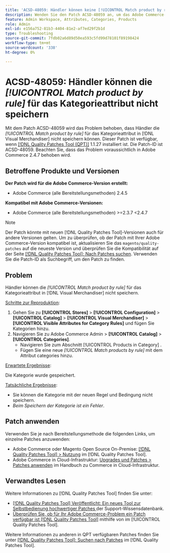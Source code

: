 ```yaml
---
title: 'ACSD-48059: Händler können keine [!UICONTROL Match product by rule] für das Kategorienattribut speichern.'
description: Wenden Sie den Patch ACSD-48059 an, um das Adobe Commerce-Problem zu beheben, bei dem Händler die [!UICONTROL Match product by rule] für das Kategorieattribut nicht speichern können.
feature: Admin Workspace, Attributes, Categories, Products
role: Admin
exl-id: e156a752-81b3-4404-81e2-af7ed29f2b1d
type: Troubleshooting
source-git-commit: 7fdb02a6d89d50ea593c5fd99d78101f89198424
workflow-type: tm+mt
source-wordcount: '338'
ht-degree: 0%

---
```


# ACSD-48059: Händler können die *[!UICONTROL Match product by rule]* für das Kategorieattribut nicht speichern

Mit dem Patch ACSD-48059 wird das Problem behoben, dass Händler die *[!UICONTROL Match product by rule]* für das Kategorieattribut in [!DNL Visual Merchandiser] nicht speichern können. Dieser Patch ist verfügbar, wenn [[!DNL Quality Patches Tool (QPT)]](https://experienceleague.adobe.com/de/docs/commerce-operations/tools/quality-patches-tool/quality-patches-tool-to-self-serve-quality-patches) 1.1.27 installiert ist. Die Patch-ID ist ACSD-48059. Beachten Sie, dass das Problem voraussichtlich in Adobe Commerce 2.4.7 behoben wird.

## Betroffene Produkte und Versionen

**Der Patch wird für die Adobe Commerce-Version erstellt:**

* Adobe Commerce (alle Bereitstellungsmethoden) 2.4.5

**Kompatibel mit Adobe Commerce-Versionen:**

* Adobe Commerce (alle Bereitstellungsmethoden) >=2.3.7 &lt;2.4.7

>[!NOTE]
>
>Der Patch könnte mit neuen [!DNL Quality Patches Tool]-Versionen auch für andere Versionen gelten. Um zu überprüfen, ob der Patch mit Ihrer Adobe Commerce-Version kompatibel ist, aktualisieren Sie das `magento/quality-patches` auf die neueste Version und überprüfen Sie die Kompatibilität auf der Seite [[!DNL Quality Patches Tool]: Nach Patches suchen](https://experienceleague.adobe.com/tools/commerce-quality-patches/index.html?lang=de). Verwenden Sie die Patch-ID als Suchbegriff, um den Patch zu finden.

## Problem

Händler können die *[!UICONTROL Match product by rule]* für das Kategorieattribut in [!DNL Visual Merchandiser] nicht speichern.

<u>Schritte zur Reproduktion</u>:

1. Gehen Sie zu **[!UICONTROL Stores]** > **[!UICONTROL Configuration]** > **[!UICONTROL Catalog]** > **[!UICONTROL Visual Merchandiser]** > **[!UICONTROL Visible Attributes for Category Rules]** und fügen Sie Kategorien hinzu.
1. Navigieren Sie zu Adobe Commerce Admin > **[!UICONTROL Catalog]** > **[!UICONTROL Categories]**.
   * Navigieren Sie zum Abschnitt [!UICONTROL Products in Category] .
   * Fügen Sie eine neue *[!UICONTROL Match products by rule]* mit dem Attribut categories hinzu.

<u>Erwartete Ergebnisse</u>:

Die Kategorie wurde gespeichert.

<u>Tatsächliche Ergebnisse</u>:

* Sie können die Kategorie mit der neuen Regel und Bedingung nicht speichern.
* *Beim Speichern der Kategorie ist ein Fehler*.

## Patch anwenden

Verwenden Sie je nach Bereitstellungsmethode die folgenden Links, um einzelne Patches anzuwenden:

* Adobe Commerce oder Magento Open Source On-Premise: [[!DNL Quality Patches Tool] > Nutzung](/help/tools/quality-patches-tool/usage.md) im [!DNL Quality Patches Tool].
* Adobe Commerce in Cloud-Infrastruktur: [Upgrades und Patches > Patches anwenden](https://experienceleague.adobe.com/docs/commerce-cloud-service/user-guide/develop/upgrade/apply-patches.html?lang=de) im Handbuch zu Commerce in Cloud-Infrastruktur.

## Verwandtes Lesen

Weitere Informationen zu [!DNL Quality Patches Tool] finden Sie unter:

* [[!DNL Quality Patches Tool] Veröffentlicht: Ein neues Tool zur Selbstbedienung hochwertiger Patches ](https://experienceleague.adobe.com/de/docs/commerce-operations/tools/quality-patches-tool/quality-patches-tool-to-self-serve-quality-patches) der Support-Wissensdatenbank.
* [Überprüfen Sie, ob für Ihr Adobe Commerce-Problem ein Patch verfügbar ist [!DNL Quality Patches Tool]](/help/tools/quality-patches-tool/patches-available-in-qpt/check-patch-for-magento-issue-with-magento-quality-patches.md) mithilfe von im [!UICONTROL Quality Patches Tool].


Weitere Informationen zu anderen in QPT verfügbaren Patches finden Sie unter [[!DNL Quality Patches Tool]: Suchen nach Patches](https://experienceleague.adobe.com/tools/commerce-quality-patches/index.html?lang=de) im [!DNL Quality Patches Tool].
